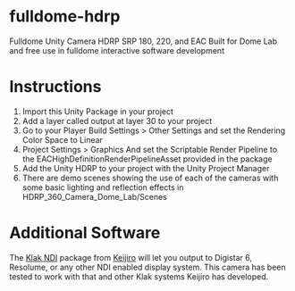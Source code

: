 # fulldome-hdrp
Fulldome Unity Camera HDRP SRP 180, 220, and EAC
Built for Dome Lab and free use in fulldome interactive software development

# Instructions
1. Import this Unity Package in your project
2. Add a layer called output at layer 30 to your project
3. Go to your Player Build Settings > Other Settings and set the Rendering Color Space to Linear
4. Project Settings > Graphics And set the Scriptable Render Pipeline to the EACHighDefinitionRenderPipelineAsset provided in the package
5. Add the Unity HDRP to your project with the Unity Project Manager
6. There are demo scenes showing the use of each of the cameras with some basic lighting and reflection effects in HDRP_360_Camera_Dome_Lab/Scenes

# Additional Software
The [Klak NDI](https://github.com/keijiro/KlakNDI) package from [Keijiro](https://github.com/keijiro/) will let you output to Digistar 6, Resolume, or any other NDI enabled display system. This camera has been tested to work with that and other Klak systems Keijiro has developed.
